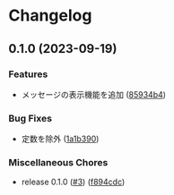 # Changelog

## 0.1.0 (2023-09-19)


### Features

* メッセージの表示機能を追加 ([85934b4](https://github.com/noriapi/anki-puyo/commit/85934b498e6a18bddac6adcd3adff302ff91090d))


### Bug Fixes

* 定数を除外 ([1a1b390](https://github.com/noriapi/anki-puyo/commit/1a1b390ccbea684a371a50a07729b7973dadf86e))


### Miscellaneous Chores

* release 0.1.0 ([#3](https://github.com/noriapi/anki-puyo/issues/3)) ([f894cdc](https://github.com/noriapi/anki-puyo/commit/f894cdc439bd02e9efa2302762a7763b35a67592))
